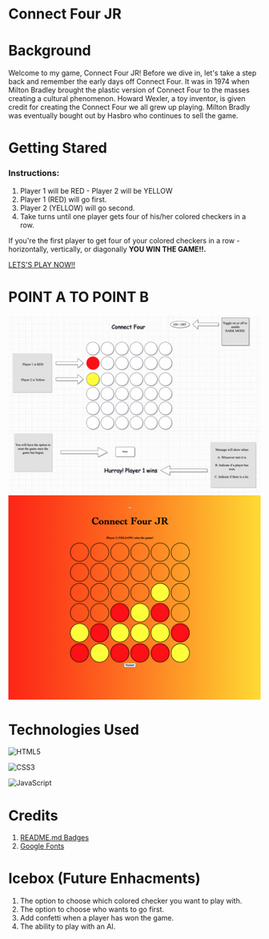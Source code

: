 # Connect Four JR


# Background

Welcome to my game, Connect Four JR! Before we dive in, let's take a step back and remember the early days off Connect Four. It was in 1974 when Milton Bradley brought the plastic version of Connect Four to the masses creating a cultural phenomenon. Howard Wexler, a toy inventor, is given credit for creating the Connect Four we all grew up playing. Milton Bradly was eventually bought out by Hasbro who continues to sell the game.

# Getting Stared

### Instructions:

1. Player 1 will be RED - Player 2 will be YELLOW
2. Player 1 (RED) will go first.
3. Player 2 (YELLOW) will go second.
4. Take turns until one player gets four of his/her colored checkers in a row. 

If you're the first player to get four of your colored checkers in a row - horizontally, vertically, or diagonally **YOU WIN THE GAME!!.**

 <a href="https://jruizwk.github.io/connect-four/">LETS'S PLAY NOW!!</a>

# POINT A TO POINT B

<img src="./assets/Screen_Shot_2022-02-10_at_1.40.04_PM.png" alt="Wireframe">

<img src="./assets/Screen%20Shot%202022-02-17%20at%201.55.37%20PM.png" alt="Finish">

# Technologies Used

   ![HTML5](https://img.shields.io/badge/html5-%23E34F26.svg?style=for-the-badge&logo=html5&logoColor=white)

   ![CSS3](https://img.shields.io/badge/css3-%231572B6.svg?style=for-the-badge&logo=css3&logoColor=white)

   ![JavaScript](https://img.shields.io/badge/javascript-%23323330.svg?style=for-the-badge&logo=javascript&logoColor=%23F7DF1E)

# Credits

1. <a href="https://github.com/Ileriayo/markdown-badges">README.md Badges</a>
2. <a href="https://fonts.google.com/">Google Fonts</a>

# Icebox (Future Enhacments)

1. The option to choose which colored checker you want to play with.
2. The option to choose who wants to go first.
3. Add confetti when a player has won the game.
4. The ability to play with an AI.